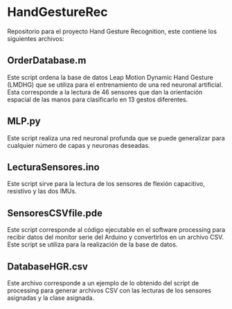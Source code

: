 # HandGestureRec
Repositorio para el proyecto Hand Gesture Recognition, este contiene los siguientes archivos:

## OrderDatabase.m
Este script ordena la base de datos Leap Motion Dynamic Hand Gesture (LMDHG) que se utiliza para el entrenamiento de una red neuronal artificial. Esta corresponde a la lectura de 46 sensores que dan la orientación espacial de las manos para clasificarlo en 13 gestos diferentes.

## MLP.py
Este script realiza una red neuronal profunda que se puede generalizar para cualquier número de capas y neuronas deseadas.

## LecturaSensores.ino
Este script sirve para la lectura de los sensores de flexión capacitivo, resistivo y las dos IMUs.

## SensoresCSVfile.pde
Este script corresponde al código ejecutable en el software processing para recibir datos del monitor serie del Arduino y convertirlos en un archivo CSV. Este script se utiliza para la realización de la base de datos.

## DatabaseHGR.csv
Este archivo corresponde a un ejemplo de lo obtenido del script de processing para generar archivos CSV con las lecturas de los sensores asignadas y la clase asignada.
